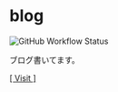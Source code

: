 # blog

![GitHub Workflow Status](https://img.shields.io/github/workflow/status/laddge/blog/github%20pages?label=deploy)

ブログ書いてます。

[[ Visit ]](https://blog.laddge.net)

